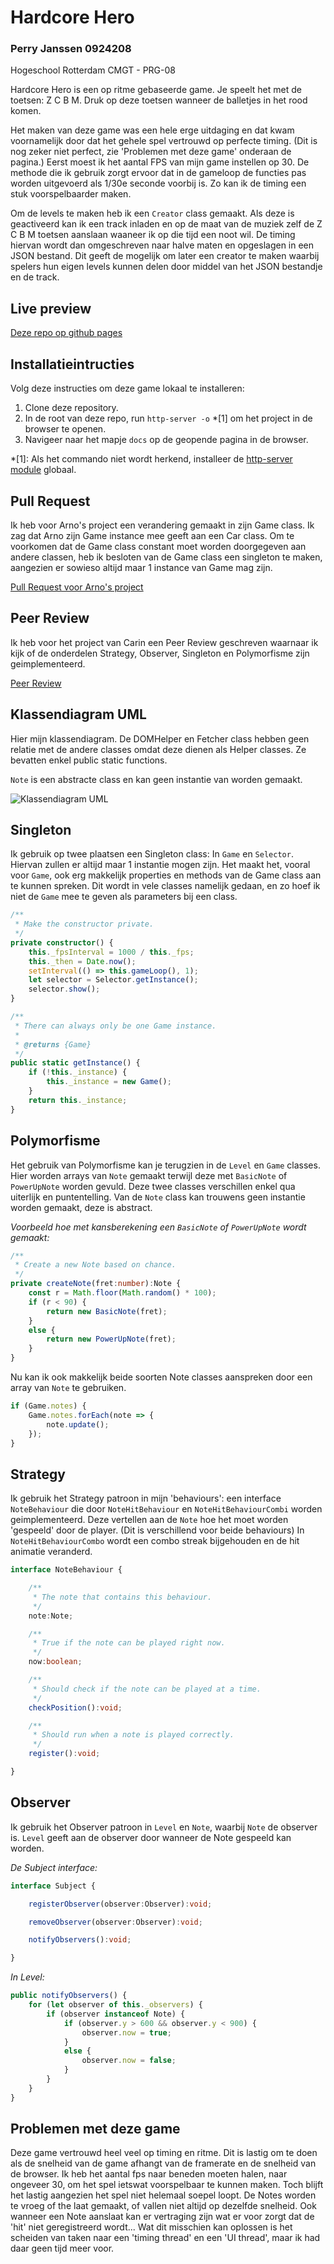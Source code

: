 # Hardcore Hero

### Perry Janssen 0924208
Hogeschool Rotterdam CMGT - PRG-08

Hardcore Hero is een op ritme gebaseerde game. Je speelt het met de toetsen: Z C B M. Druk op deze toetsen wanneer de balletjes in het rood komen. 

Het maken van deze game was een hele erge uitdaging en dat kwam voornamelijk door dat het gehele spel vertrouwd op perfecte timing. (Dit is nog zeker niet perfect, zie 'Problemen met deze game' onderaan de pagina.) Eerst moest ik het aantal FPS van mijn game instellen op 30. De methode die ik gebruik zorgt ervoor dat in de gameloop de functies pas worden uitgevoerd als 1/30e seconde voorbij is. Zo kan ik de timing een stuk voorspelbaarder maken.

Om de levels te maken heb ik een `Creator` class gemaakt. Als deze is geactiveerd kan ik een track inladen en op de maat van de muziek zelf de Z C B M toetsen aanslaan waaneer ik op die tijd een noot wil. De timing hiervan wordt dan omgeschreven naar halve maten en opgeslagen in een JSON bestand. Dit geeft de mogelijk om later een creator te maken waarbij spelers hun eigen levels kunnen delen door middel van het JSON bestandje en de track.

## Live preview
[Deze repo op github pages](https://perrydrums.github.io/prg-8)

## Installatieintructies

Volg deze instructies om deze game lokaal te installeren:

1. Clone deze repository.
2. In de root van deze repo, run `http-server -o` *[1] om het project in de browser te openen.
3. Navigeer naar het mapje `docs` op de geopende pagina in de browser.

*[1]: Als het commando niet wordt herkend, installeer de [http-server module](https://www.npmjs.com/package/http-server) globaal.

## Pull Request

Ik heb voor Arno's project een verandering gemaakt in zijn Game class. Ik zag dat Arno zijn Game instance mee geeft aan een Car class. Om te voorkomen dat de Game class constant moet worden doorgegeven aan andere classen, heb ik besloten van de Game class een singleton te maken, aangezien er sowieso altijd maar 1 instance van Game mag zijn.

[Pull Request voor Arno's project](https://github.com/arnojong/prg08/pull/1)

## Peer Review

Ik heb voor het project van Carin een Peer Review geschreven waarnaar ik kijk of de onderdelen Strategy, Observer, Singleton en Polymorfisme zijn geimplementeerd.

[Peer Review](https://github.com/carinhansen/typescript-game/issues/2)

## Klassendiagram UML
Hier mijn klassendiagram.
De DOMHelper en Fetcher class hebben geen relatie met de andere classes omdat deze dienen als Helper classes. Ze bevatten enkel public static functions.

`Note` is een abstracte class en kan geen instantie van worden gemaakt.

![Klassendiagram UML](/uml.png "Klassendiagram")

## Singleton

Ik gebruik op twee plaatsen een Singleton class: In `Game` en `Selector`. Hiervan zullen er altijd maar 1 instantie mogen zijn. Het maakt het, vooral voor `Game`, ook erg makkelijk properties en methods van de Game class aan te kunnen spreken. Dit wordt in vele classes namelijk gedaan, en zo hoef ik niet de `Game` mee te geven als parameters bij een class.

```typescript
/**
 * Make the constructor private.
 */
private constructor() {
    this._fpsInterval = 1000 / this._fps;
    this._then = Date.now();
    setInterval(() => this.gameLoop(), 1);
    let selector = Selector.getInstance();
    selector.show();
}

/**
 * There can always only be one Game instance.
 * 
 * @returns {Game}
 */
public static getInstance() {
    if (!this._instance) {
        this._instance = new Game();
    }
    return this._instance;
}
```

## Polymorfisme

Het gebruik van Polymorfisme kan je terugzien in de `Level` en `Game` classes. Hier worden arrays van `Note` gemaakt terwijl deze met `BasicNote` of `PowerUpNote` worden gevuld. Deze twee classes verschillen enkel qua uiterlijk en puntentelling. Van de `Note` class kan trouwens geen instantie worden gemaakt, deze is abstract.

*Voorbeeld hoe met kansberekening een `BasicNote` of `PowerUpNote` wordt gemaakt:*
```typescript
/**
 * Create a new Note based on chance.
 */
private createNote(fret:number):Note {
    const r = Math.floor(Math.random() * 100);
    if (r < 90) {
        return new BasicNote(fret);
    }
    else {
        return new PowerUpNote(fret);
    }
}
```

Nu kan ik ook makkelijk beide soorten Note classes aanspreken door een array van `Note` te gebruiken.

```typescript
if (Game.notes) {
    Game.notes.forEach(note => {
        note.update();
    });
}
```

## Strategy

Ik gebruik het Strategy patroon in mijn 'behaviours': een interface `NoteBehaviour` die door `NoteHitBehaviour` en `NoteHitBehaviourCombi` worden geimplementeerd. Deze vertellen aan de `Note` hoe het moet worden 'gespeeld' door de player. (Dit is verschillend voor beide behaviours) In `NoteHitBehaviourCombo` wordt een combo streak bijgehouden en de hit animatie veranderd.

```typescript
interface NoteBehaviour {

    /**
     * The note that contains this behaviour.
     */
    note:Note;

    /**
     * True if the note can be played right now.
     */
    now:boolean;

    /**
     * Should check if the note can be played at a time.
     */
    checkPosition():void;

    /**
     * Should run when a note is played correctly.
     */
    register():void;

}
```

## Observer

Ik gebruik het Observer patroon in `Level` en `Note`, waarbij `Note` de observer is. `Level` geeft aan de observer door wanneer de Note gespeeld kan worden.

*De Subject interface:*
```typescript
interface Subject {

    registerObserver(observer:Observer):void;

    removeObserver(observer:Observer):void;

    notifyObservers():void;

}
```

*In Level:*
```typescript
public notifyObservers() {
    for (let observer of this._observers) {
        if (observer instanceof Note) {
            if (observer.y > 600 && observer.y < 900) {
                observer.now = true;
            }
            else {
                observer.now = false;
            }
        }
    }
}
```

## Problemen met deze game
Deze game vertrouwd heel veel op timing en ritme. Dit is lastig om te doen als de snelheid van de game afhangt van de framerate en de snelheid van de browser. Ik heb het aantal fps naar beneden moeten halen, naar ongeveer 30, om het spel ietswat voorspelbaar te kunnen maken. Toch blijft het lastig aangezien het spel niet helemaal soepel loopt. De Notes worden te vroeg of the laat gemaakt, of vallen niet altijd op dezelfde snelheid. Ook wanneer een Note aanslaat kan er vertraging zijn wat er voor zorgt dat de 'hit' niet geregistreerd wordt... Wat dit misschien kan oplossen is het scheiden van taken naar een 'timing thread' en een 'UI thread', maar ik had daar geen tijd meer voor.
